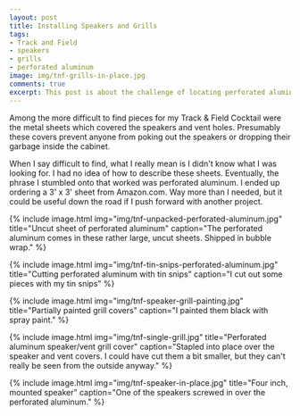 ```yaml
---
layout: post
title: Installing Speakers and Grills
tags:
- Track and Field
- speakers
- grills
- perforated aluminum
image: img/tnf-grills-in-place.jpg
comments: true
excerpt: This post is about the challenge of locating perforated aluminum, creating speaker hole and vent covers, and also speakers to a lesser extent.
---
```

Among the more difficult to find pieces for my Track & Field Cocktail were the metal sheets which covered the speakers and vent holes. Presumably these covers prevent anyone from poking out the speakers or dropping their garbage inside the cabinet.

When I say difficult to find, what I really mean is I didn't know what I was looking for. I had no idea of how to describe these sheets. Eventually, the phrase I stumbled onto that worked was perforated aluminum. I ended up ordering a 3' x 3' sheet from Amazon.com. Way more than I needed, but it could be useful down the road if I push forward with another project.

{% include image.html
            img="img/tnf-unpacked-perforated-aluminum.jpg"
            title="Uncut sheet of perforated aluminum"
            caption="The perforated aluminum comes in these rather large, uncut sheets. Shipped in bubble wrap." %}

{% include image.html
            img="img/tnf-tin-snips-perforated-aluminum.jpg"
            title="Cutting perforated aluminum with tin snips"
            caption="I cut out some pieces with my tin snips"
%}

{% include image.html
            img="img/tnf-speaker-grill-painting.jpg"
            title="Partially painted grill covers"
            caption="I painted them black with spray paint."
%}

{% include image.html
            img="img/tnf-single-grill.jpg"
            title="Perforated aluminum speaker/vent grill cover"
            caption="Stapled into place over the speaker and vent covers. I could have cut them a bit smaller, but they can't really be seen from the outside anyway."
%}

{% include image.html
            img="img/tnf-speaker-in-place.jpg"
            title="Four inch, mounted speaker"
            caption="One of the speakers screwed in over the perforated aluminum."
%}
